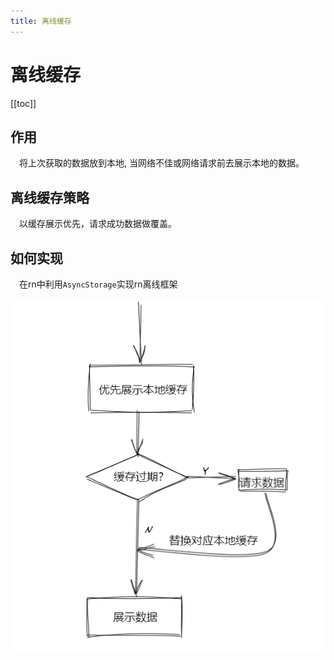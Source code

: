 ```yaml
---
title: 离线缓存
---
```

# 离线缓存

[[toc]]

##  作用
&emsp;将上次获取的数据放到本地, 当网络不佳或网络请求前去展示本地的数据。

## 离线缓存策略
&emsp;以缓存展示优先，请求成功数据做覆盖。

## 如何实现
  
&emsp;在rn中利用`AsyncStorage`实现rn离线框架

![离线缓存实现](../../.vuepress/assets/exhabitions/cache.png)

